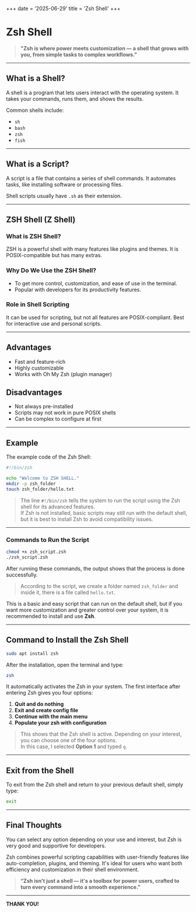
+++
date = '2025-06-29'
title = 'Zsh Shell'
+++



# Zsh Shell

> **"Zsh is where power meets customization — a shell that grows with you, from simple tasks to complex workflows."**

---

## What is a Shell?

A shell is a program that lets users interact with the operating system. It takes your commands, runs them, and shows the results.

Common shells include:

- `sh`
- `bash`
- `zsh`
- `fish`

---

## What is a Script?

A script is a file that contains a series of shell commands. It automates tasks, like installing software or processing files.

Shell scripts usually have `.sh` as their extension.

---

## ZSH Shell (Z Shell)

### What is ZSH Shell?

ZSH is a powerful shell with many features like plugins and themes. It is POSIX-compatible but has many extras.

### Why Do We Use the ZSH Shell?

- To get more control, customization, and ease of use in the terminal.
- Popular with developers for its productivity features.

### Role in Shell Scripting

It can be used for scripting, but not all features are POSIX-compliant. Best for interactive use and personal scripts.

---

## Advantages

-  Fast and feature-rich  
-  Highly customizable  
-  Works with Oh My Zsh (plugin manager)

## Disadvantages

-  Not always pre-installed  
-  Scripts may not work in pure POSIX shells  
-  Can be complex to configure at first

---

## Example

The example code of the Zsh Shell:

```zsh
#!/bin/zsh

echo "Welcome to ZSH SHELL."
mkdir -p zsh_folder
touch zsh_folder/hello.txt
```

> The line `#!/bin/zsh` tells the system to run the script using the Zsh shell for its advanced features.  
> If Zsh is not installed, basic scripts may still run with the default shell, but it is best to install Zsh to avoid compatibility issues.

---

### Commands to Run the Script

```bash
chmod +x zsh_script.zsh
./zsh_script.zsh
```

After running these commands, the output shows that the process is done successfully.

> According to the script, we create a folder named `zsh_folder` and inside it, there is a file called `hello.txt`.

This is a basic and easy script that can run on the default shell, but if you want more customization and greater control over your system, it is recommended to install and use **Zsh**.

---

## Command to Install the Zsh Shell

```bash
sudo apt install zsh
```

After the installation, open the terminal and type:

```bash
zsh
```

It automatically activates the Zsh in your system. The first interface after entering Zsh gives you four options:

1. **Quit and do nothing**  
2. **Exit and create config file**  
3. **Continue with the main menu**  
4. **Populate your zsh with configuration**

> This shows that the Zsh shell is active. Depending on your interest, you can choose one of the four options.  
> In this case, I selected **Option 1** and typed `q`.

---

## Exit from the Shell

To exit from the Zsh shell and return to your previous default shell, simply type:

```bash
exit
```

---

## Final Thoughts

You can select any option depending on your use and interest, but Zsh is very good and supportive for developers.

Zsh combines powerful scripting capabilities with user-friendly features like auto-completion, plugins, and theming. It's ideal for users who want both efficiency and customization in their shell environment.

> **“Zsh isn't just a shell — it's a toolbox for power users, crafted to turn every command into a smooth experience."**

---

**THANK YOU!**